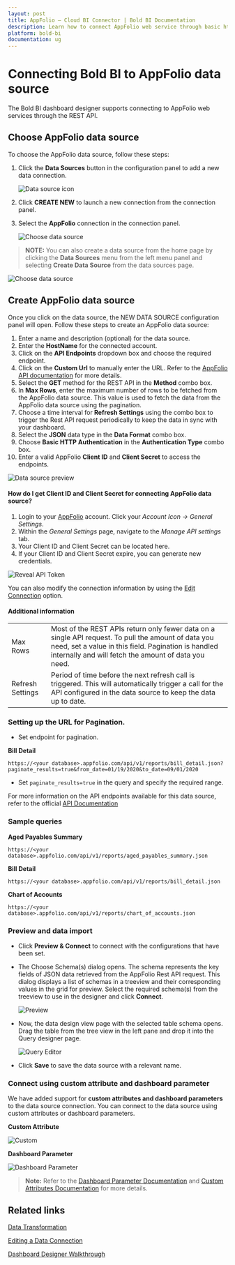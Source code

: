 ```yaml
---
layout: post
title: AppFolio – Cloud BI Connector | Bold BI Documentation
description: Learn how to connect AppFolio web service through basic http authentication with Bold BI Cloud and create data source.
platform: bold-bi
documentation: ug
---
```


# Connecting Bold BI to AppFolio data source
The Bold BI dashboard designer supports connecting to AppFolio web services through the REST API.

## Choose AppFolio data source

To choose the AppFolio data source, follow these steps:

1. Click the **Data Sources** button in the configuration panel to add a new data connection.

   ![Data source icon](/static/assets/working-with-datasource/data-connectors/images/common/DataSourcesIcon.png)

2. Click **CREATE NEW** to launch a new connection from the connection panel.
3. Select the **AppFolio** connection in the connection panel.

   ![Choose data source](/static/assets/working-with-datasource/data-connectors/images/AppFolio/ChooseDs.png)

> **NOTE:** You can also create a data source from the home page by clicking the **Data Sources** menu from the left menu panel and selecting **Create Data Source** from the data sources page.

   ![Choose data source](/static/assets/working-with-datasource/data-connectors/images/AppFolio/ChooseDS_Server.png)

## Create AppFolio data source
Once you click on the data source, the NEW DATA SOURCE configuration panel will open. Follow these steps to create an AppFolio data source:
1. Enter a name and description (optional) for the data source.
2. Enter the **HostName** for the connected account.
3. Click on the **API Endpoints** dropdown box and choose the required endpoint.
4. Click on the **Custom Url** to manually enter the URL. Refer to the [AppFolio API documentation](https://help.appfolio.com/s/article/Requesting-Data-from-AppFolio-Data-API-V1) for more details. 
5. Select the **GET** method for the REST API in the **Method** combo box.
6. In **Max Rows**, enter the maximum number of rows to be fetched from the AppFolio data source. This value is used to fetch the data from the AppFolio data source using the pagination.
7. Choose a time interval for **Refresh Settings** using the combo box to trigger the Rest API request periodically to keep the data in sync with your dashboard.  
8. Select the **JSON** data type in the **Data Format** combo box.
9. Choose **Basic HTTP Authentication** in the **Authentication Type** combo box.
10. Enter a valid AppFolio **Client ID** and **Client Secret** to access the endpoints.

![Data source preview](/static/assets/working-with-datasource/data-connectors/images/AppFolio/DataSourcesView.png)

#### How do I get Client ID and Client Secret for connecting AppFolio data source?

1. Login to your [AppFolio](https://www.appfolio.com/) account. Click your *Account Icon -> General Settings*.
2. Within the *General Settings* page, navigate to the *Manage API settings* tab.
3. Your Client ID and Client Secret can be located here.
4. If your Client ID and Client Secret expire, you can generate new credentials.

![Reveal API Token](/static/assets/working-with-datasource/data-connectors/images/AppFolio/AppfolioCredentials.png)

You can also modify the connection information by using the [Edit Connection](/working-with-data-sources/editing-a-data-connection/) option.

#### Additional information
<table width="600">
<tr>
<td>
Max Rows
</td>
<td>
Most of the REST APIs return only fewer data on a single API request. To pull the amount of data you need, set a value in this field.  
Pagination is handled internally and will fetch the amount of data you need.
</td>
</tr>
<tr>
<td>
Refresh Settings
</td>
<td>
Period of time before the next refresh call is triggered. This will automatically trigger a call for the API configured in the data source to keep the data up to date.
</td>
</tr>
</table>

### Setting up the URL for Pagination.

* Set endpoint for pagination.

**Bill Detail**

`https://<your database>.appfolio.com/api/v1/reports/bill_detail.json?paginate_results=true&from_date=01/19/2020&to_date=09/01/2020`

* Set `paginate_results=true` in the query and specify the required range.

For more information on the API endpoints available for this data source, refer to the official [API Documentation](https://help.appfolio.com/s/article/Requesting-Data-from-AppFolio-Data-API-V1)

### Sample queries

**Aged Payables Summary**

`https://<your database>.appfolio.com/api/v1/reports/aged_payables_summary.json`

**Bill Detail**

`https://<your database>.appfolio.com/api/v1/reports/bill_detail.json`

**Chart of Accounts**

`https://<your database>.appfolio.com/api/v1/reports/chart_of_accounts.json`


### Preview and data import
* Click **Preview & Connect** to connect with the configurations that have been set.
* The Choose Schema(s) dialog opens. The schema represents the key fields of JSON data retrieved from the AppFolio Rest API request. This dialog displays a list of schemas in a treeview and their corresponding values in the grid for preview. Select the required schema(s) from the treeview to use in the designer and click **Connect**.

   ![Preview](/static/assets/working-with-datasource/data-connectors/images/common/Preview.png)

* Now, the data design view page with the selected table schema opens. Drag the table from the tree view in the left pane and drop it into the Query designer page.

   ![Query Editor](/static/assets/working-with-datasource/data-connectors/images/common/QueryEditor.png)

* Click **Save** to save the data source with a relevant name.

### Connect using custom attribute and dashboard parameter

We have added support for **custom attributes and dashboard parameters** to the data source connection. You can connect to the data source using custom attributes or dashboard parameters.

**Custom Attribute**

![Custom](/static/assets/working-with-datasource/data-connectors/images/AppFolio/Custom.png)

**Dashboard Parameter**

![Dashboard Parameter](/static/assets/working-with-datasource/data-connectors/images/AppFolio/Dashboardparameter.png)

>**Note:** Refer to the [Dashboard Parameter Documentation](https://help.boldbi.com/working-with-data-sources/dashboard-parameter/) and [Custom Attributes Documentation](https://help.boldbi.com/working-with-data-sources/configuring-custom-attribute/) for more details.

## Related links
[Data Transformation](/working-with-data-sources/data-modeling/joining-table/)

[Editing a Data Connection](/working-with-data-sources/editing-a-data-connection/)   

[Dashboard Designer Walkthrough](/getting-started/creating-dashboard/)